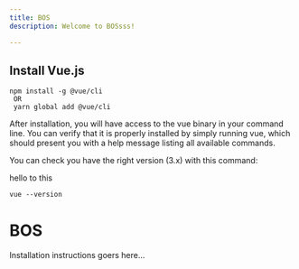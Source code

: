 ```yaml
---
title: BOS
description: Welcome to BOSsss!

---
```




## Install Vue.js

```
npm install -g @vue/cli
 OR
 yarn global add @vue/cli
```

After installation, you will have access to the vue binary in your command line. You can verify that it is properly installed by simply running vue, which should present you with a help message listing all available commands.

You can check you have the right version (3.x) with this command:

hello to this



```
vue --version
```

# BOS

Installation instructions goers here...


